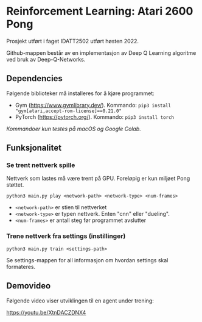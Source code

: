 # Reinforcement Learning: Atari 2600 Pong
Prosjekt utført i faget IDATT2502 utført høsten 2022.

Github-mappen  består av en implementasjon av Deep Q Learning algoritme ved bruk av Deep-Q-Networks.

## Dependencies
Følgende biblioteker må installeres for å kjøre programmet:
* Gym (https://www.gymlibrary.dev/). Kommando: `pip3 install "gym[atari,accept-rom-license]==0.21.0"`
* PyTorch (https://pytorch.org/). Kommando: `pip3 install torch`

_Kommandoer kun testes på macOS og Google Colab._

## Funksjonalitet
### Se trent nettverk spille
Nettverk som lastes må være trent på GPU. Foreløpig er kun miljøet Pong støttet.

`python3 main.py play <network-path> <network-type> <num-frames>`

* `<network-path>` er stien til nettverket
* `<network-type>` er typen nettverk. Enten "cnn" eller "dueling".
* `<num-frames>` er antall steg før programmet avslutter

### Trene nettverk fra settings (instillinger)
`python3 main.py train <settings-path>`

Se settings-mappen for all informasjon om hvordan settings skal formateres.

## Demovideo
Følgende video viser utviklingen til en agent under trening:

https://youtu.be/XtnDACZDNX4

